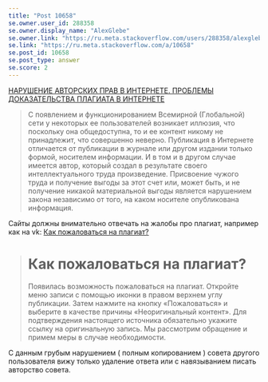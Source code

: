 ```yaml
---
title: "Post 10658"
se.owner.user_id: 288358
se.owner.display_name: "AlexGlebe"
se.owner.link: "https://ru.meta.stackoverflow.com/users/288358/alexglebe"
se.link: "https://ru.meta.stackoverflow.com/a/10658"
se.post_id: 10658
se.post_type: answer
se.score: 2
---
```

<p><a href="http://www.aski.ru/ru/news/id-505/" rel="nofollow noreferrer">НАРУШЕНИЕ АВТОРСКИХ ПРАВ В ИНТЕРНЕТЕ. ПРОБЛЕМЫ ДОКАЗАТЕЛЬСТВА ПЛАГИАТА В ИНТЕРНЕТЕ</a></p>
<blockquote>
<p>С появлением и функционированием Всемирной (Глобальной) сети у
некоторых ее пользователей возникает иллюзия, что поскольку она
общедоступна, то и ее контент никому не принадлежит, что совершенно
неверно. Публикация в Интернете отличается от публикации в журнале или
другом издании только формой, носителем информации. И в том и в другом
случае имеется автор, который создал в результате своего
интеллектуального труда произведение. Присвоение чужого труда и
получение выгоды за этот счет или, может быть, и не получение никакой
материальной выгоды является нарушением закона независимо от того, на
каком носителе опубликована информация.</p>
</blockquote>
<p>Сайты должны внимательно отвечать на жалобы про плагиат, например как на vk:
<a href="https://vk.com/faq12567" rel="nofollow noreferrer">Как пожаловаться на плагиат?</a></p>
<blockquote>
<h1>Как пожаловаться на плагиат?</h1> Появилась возможность
пожаловаться на плагиат. Откройте меню записи с помощью иконки в
правом верхнем углу публикации. Затем нажмите на кнопку «Пожаловаться»
и выберите в качестве причины «Неоригинальный контент». Для
подтверждения настоящего источника обязательно укажите ссылку на
оригинальную запись. Мы рассмотрим обращение и примем меры в случае
необходимости.
</blockquote>
<p>С данным грубым нарушением ( полным копированием ) совета другого пользователя вижу только удаление ответа или с навязыванием писать авторство совета.</p>
